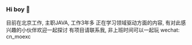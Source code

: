 ### Hi boy 👋

目前在北京工作, 主职JAVA, 工作3年多
正在学习领域驱动方面的内容, 有对此感兴趣的小伙伴欢迎一起探讨
有项目请联系我, 非上班时间可以一起玩
wechat: cn_moexc
